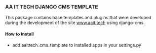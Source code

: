 ### AA IT TECH DJANGO CMS TEMPLATE ###

This package contains base templates and plugins that were developed during the development of the site www.aait.tech using django-cms.



#### How to install ####


* add aaittech_cms_template to installed apps in your settings.py